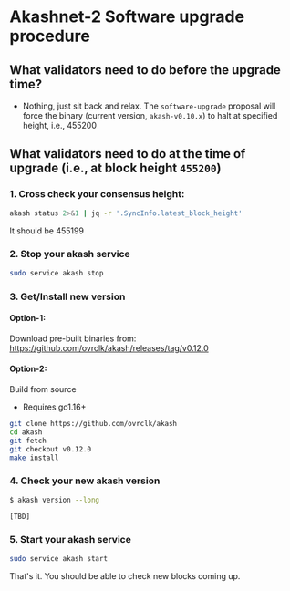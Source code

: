 # Akashnet-2 Software upgrade procedure

## What validators need to do before the upgrade time?

- Nothing, just sit back and relax. The `software-upgrade` proposal will force the binary (current version, `akash-v0.10.x`) to halt at specified height, i.e., 455200

## What validators need to do at the time of upgrade (i.e., at block height `455200`)
### 1. Cross check your consensus height:
```sh
akash status 2>&1 | jq -r '.SyncInfo.latest_block_height'
```
It should be 455199

### 2. Stop your akash service
```sh
sudo service akash stop
```

### 3. Get/Install new version

#### Option-1:
   Download pre-built binaries from: https://github.com/ovrclk/akash/releases/tag/v0.12.0
#### Option-2:
   Build from source
   - Requires go1.16+
   ```sh
   git clone https://github.com/ovrclk/akash
   cd akash
   git fetch
   git checkout v0.12.0
   make install
   ```

### 4. Check your new akash version

```sh
$ akash version --long

[TBD]
```

### 5. Start your akash service
```sh
sudo service akash start
```

That's it. You should be able to check new blocks coming up.

